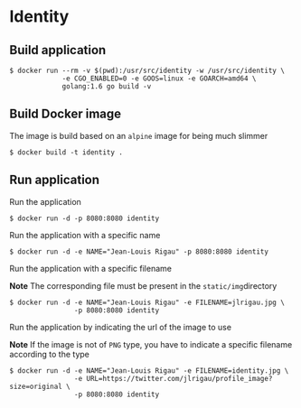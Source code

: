 # Identity

## Build application

```shell
$ docker run --rm -v $(pwd):/usr/src/identity -w /usr/src/identity \
 			 -e CGO_ENABLED=0 -e GOOS=linux -e GOARCH=amd64 \
 			 golang:1.6 go build -v
```

## Build Docker image

The image is build based on an `alpine` image for being much slimmer 

```shell
$ docker build -t identity .
```

## Run application

Run the application

```shell
$ docker run -d -p 8080:8080 identity
```

Run the application with a specific name

```shell
$ docker run -d -e NAME="Jean-Louis Rigau" -p 8080:8080 identity
```

Run the application with a specific filename

**Note** The corresponding file must be present in the `static/img`directory

```shell
$ docker run -d -e NAME="Jean-Louis Rigau" -e FILENAME=jlrigau.jpg \
				-p 8080:8080 identity
```

Run the application by indicating the url of the image to use

**Note** If the image is not of `PNG` type, you have to indicate a specific filename according to the type

```shell
$ docker run -d -e NAME="Jean-Louis Rigau" -e FILENAME=identity.jpg \
				-e URL=https://twitter.com/jlrigau/profile_image?size=original \
				-p 8080:8080 identity
```
